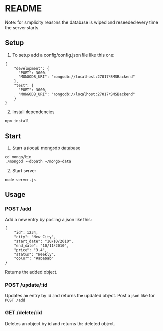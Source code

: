 # README

Note: for simplicity reasons the database is wiped and reseeded every time the server starts.

## Setup

1) To setup add a config/config.json file like this one: 

```
{
    "development": {
      "PORT": 3000,
      "MONGODB_URI": "mongodb://localhost:27017/SMSBackend"
    },
    "test": {
      "PORT": 3000,
      "MONGODB_URI": "mongodb://localhost:27017/SMSBackend"
    }
}
```

2) Install dependencies

```
npm install
```

## Start 

1) Start a (local) mongodb database

```
cd mongo/bin
./mongod --dbpath ~/mongo-data
```

2) Start server

```
node server.js
```

## Usage

### POST /add

Add a new entry by posting a json like this:
```
{
	"id": 1234,
	"city": "New City",
	"start_date": "10/10/2010",
	"end_date": "10/11/2010",
	"price": "3.4",
	"status": "Weekly",
	"color": "#ababab"
}
```

Returns the added object.

### POST /update/:id

Updates an entry by id and returns the updated object.
Post a json like for `POST /add`

### GET /delete/:id

Deletes an object by id and returns the deleted object.
